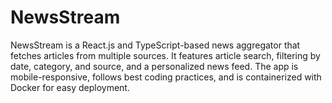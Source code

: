 # NewsStream
NewsStream is a React.js and TypeScript-based news aggregator that fetches articles from multiple sources. It features article search, filtering by date, category, and source, and a personalized news feed. The app is mobile-responsive, follows best coding practices, and is containerized with Docker for easy deployment.
